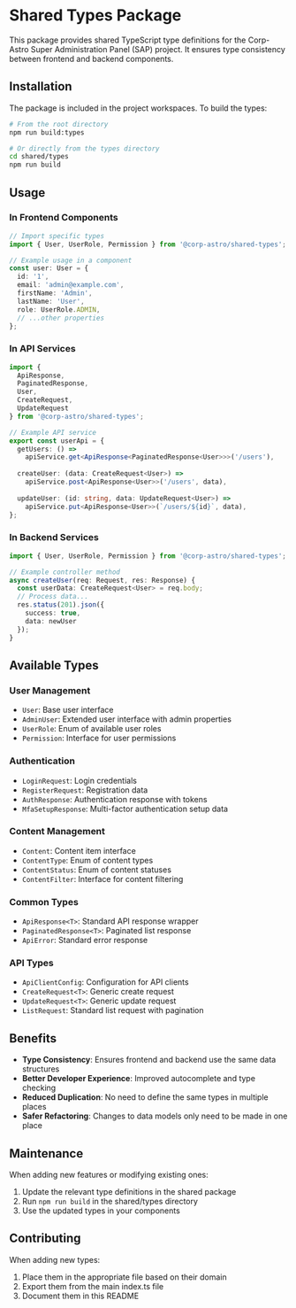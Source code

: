 # Shared Types Package

This package provides shared TypeScript type definitions for the Corp-Astro Super Administration Panel (SAP) project. It ensures type consistency between frontend and backend components.

## Installation

The package is included in the project workspaces. To build the types:

```bash
# From the root directory
npm run build:types

# Or directly from the types directory
cd shared/types
npm run build
```

## Usage

### In Frontend Components

```typescript
// Import specific types
import { User, UserRole, Permission } from '@corp-astro/shared-types';

// Example usage in a component
const user: User = {
  id: '1',
  email: 'admin@example.com',
  firstName: 'Admin',
  lastName: 'User',
  role: UserRole.ADMIN,
  // ...other properties
};
```

### In API Services

```typescript
import { 
  ApiResponse, 
  PaginatedResponse, 
  User, 
  CreateRequest, 
  UpdateRequest 
} from '@corp-astro/shared-types';

// Example API service
export const userApi = {
  getUsers: () => 
    apiService.get<ApiResponse<PaginatedResponse<User>>>('/users'),
    
  createUser: (data: CreateRequest<User>) => 
    apiService.post<ApiResponse<User>>('/users', data),
    
  updateUser: (id: string, data: UpdateRequest<User>) => 
    apiService.put<ApiResponse<User>>(`/users/${id}`, data),
};
```

### In Backend Services

```typescript
import { User, UserRole, Permission } from '@corp-astro/shared-types';

// Example controller method
async createUser(req: Request, res: Response) {
  const userData: CreateRequest<User> = req.body;
  // Process data...
  res.status(201).json({
    success: true,
    data: newUser
  });
}
```

## Available Types

### User Management

- `User`: Base user interface
- `AdminUser`: Extended user interface with admin properties
- `UserRole`: Enum of available user roles
- `Permission`: Interface for user permissions

### Authentication

- `LoginRequest`: Login credentials
- `RegisterRequest`: Registration data
- `AuthResponse`: Authentication response with tokens
- `MfaSetupResponse`: Multi-factor authentication setup data

### Content Management

- `Content`: Content item interface
- `ContentType`: Enum of content types
- `ContentStatus`: Enum of content statuses
- `ContentFilter`: Interface for content filtering

### Common Types

- `ApiResponse<T>`: Standard API response wrapper
- `PaginatedResponse<T>`: Paginated list response
- `ApiError`: Standard error response

### API Types

- `ApiClientConfig`: Configuration for API clients
- `CreateRequest<T>`: Generic create request
- `UpdateRequest<T>`: Generic update request
- `ListRequest`: Standard list request with pagination

## Benefits

- **Type Consistency**: Ensures frontend and backend use the same data structures
- **Better Developer Experience**: Improved autocomplete and type checking
- **Reduced Duplication**: No need to define the same types in multiple places
- **Safer Refactoring**: Changes to data models only need to be made in one place

## Maintenance

When adding new features or modifying existing ones:

1. Update the relevant type definitions in the shared package
2. Run `npm run build` in the shared/types directory
3. Use the updated types in your components

## Contributing

When adding new types:

1. Place them in the appropriate file based on their domain
2. Export them from the main index.ts file
3. Document them in this README
